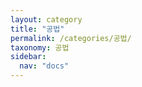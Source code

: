 ```yaml
---
layout: category
title: "공법"
permalink: /categories/공법/
taxonomy: 공법
sidebar:
  nav: "docs"
---
```

